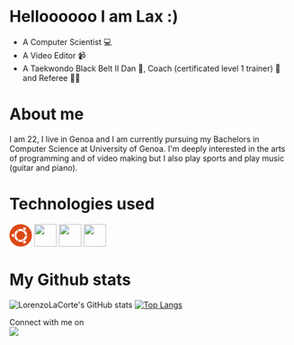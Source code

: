 # Helloooooo I am Lax :)
- A Computer Scientist 💻
- A Video Editor 📹
- A Taekwondo Black Belt II Dan 🥋, Coach (certificated level 1 trainer) 👊 and Referee 👨‍⚖️

# About me
I am 22, I live in Genoa and I am currently pursuing my Bachelors in Computer Science at University of Genoa.
I'm deeply interested in the arts of programming and of video making but I also play sports and play music (guitar and piano).

# Technologies used
<code><img height="40" width="40" src="https://raw.githubusercontent.com/github/explore/80688e429a7d4ef2fca1e82350fe8e3517d3494d/topics/ubuntu/ubuntu.png"></code>
<code><img height="40" width="40" src="https://upload.wikimedia.org/wikipedia/commons/thumb/3/3f/Git_icon.svg/1024px-Git_icon.svg.png"></code>
<code><img height="40" width="40" src="https://upload.wikimedia.org/wikipedia/commons/9/9a/Visual_Studio_Code_1.35_icon.svg"></code>
<code><img height="40" width="40" src="https://upload.wikimedia.org/wikipedia/commons/c/cb/Adobe_After_Effects_CC_icon.svg"></code>

# My Github stats
![LorenzoLaCorte's GitHub stats](https://github-readme-stats.vercel.app/api?username=LorenzoLaCorte&hide=issues&show_icons=true&theme=gotham)
[![Top Langs](https://github-readme-stats.vercel.app/api/top-langs/?username=LorenzoLaCorte&layout=compact&theme=gotham)](https://github.com/anuraghazra/github-readme-stats)


<p>Connect with me on
<br>	
<a target="_blank" href="https://www.linkedin.com/in/lorenzo-la-corte-0b96a0167/"><img src="https://img.shields.io/badge/-LinkedIn-0077B5?style=for-the-badge&logo=Linkedin&logoColor=white"></img></a>

<br>
</p>

